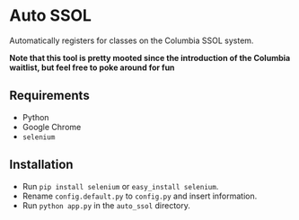 Auto SSOL
============
Automatically registers for classes on the Columbia SSOL system.

**Note that this tool is pretty mooted since the introduction of the Columbia waitlist, but feel free to poke around for fun**

Requirements
------------
- Python
- Google Chrome
- `selenium`

Installation
------------
- Run `pip install selenium` or `easy_install selenium`.
- Rename `config.default.py` to `config.py` and insert information.
- Run `python app.py` in the `auto_ssol` directory.
